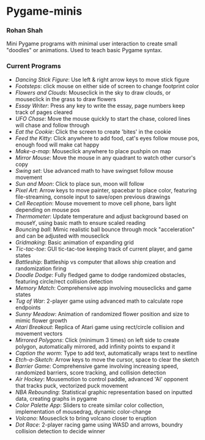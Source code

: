 # Pygame-minis
### Rohan Shah


Mini Pygame programs with minimal user interaction to create small "doodles" or animations. Used to teach basic Pygame syntax.

### Current Programs
- _Dancing Stick Figure_: Use left & right arrow keys to move stick figure
- _Footsteps_: click mouse on either side of screen to change footprint color
- _Flowers and Clouds_: Mouseclick in the sky to draw clouds, or mouseclick in the grass to draw flowers  
- _Essay Writer_: Press any key to write the essay, page numbers keep track of pages cleared
- _UFO Chase_: Move the mouse quickly to start the chase, colored lines will chase and follow through
- _Eat the Cookie_: Click the screen to create 'bites' in the cookie
- _Feed the Kitty_: Click anywhere to add food, cat's eyes follow mouse pos, enough food will make cat happy
- _Make-a-map_: Mouseclick anywhere to place pushpin on map
- _Mirror Mouse_: Move the mouse in any quadrant to watch other cursor's copy
- _Swing set_: Use advanced math to have swingset follow mouse movement
- _Sun and Moon_: Click to place sun, moon will follow
- _Pixel Art_: Arrow keys to move painter, spacebar to place color, featuring file-streaming, console input to save/open previous drawings
- _Cell Reception_: Mouse movement to move cell phone, bars light depending on mouse pos
- _Thermometer_: Update temperature and adjust background based on mouseY, using basic math to ensure scaled reading
- _Bouncing ball_: Mimic realistic ball bounce through mock "acceleration" and can be adjusted with mouseclick
- _Gridmaking_: Basic animation of expanding grid
- _Tic-tac-toe_: GUI tic-tac-toe keeping track of current player, and game states
- _Battleship_: Battleship vs computer that allows ship creation and randomization firing
- _Doodle Dodge_: Fully fledged game to dodge randomized obstacles, featuring circle/rect collision detection
- _Memory Match_: Comprehensive app involving mouseclicks and game states
- _Tug of War_: 2-player game using advanced math to calculate rope endpoints
- _Sunny Meadow_: Animation of randomized flower position and size to mimic flower growth
- _Atari Breakout_: Replica of Atari game using rect/circle collision and movement vectors
- _Mirrored Polygons_: Click (minimum 3 times) on left side to create polygon, automatically mirrored, add infinity points to expand it
- _Caption the worm_: Type to add text, automatically wraps text to nextline
- _Etch-a-Sketch_: Arrow keys to move the cursor, space to clear the sketch
- _Barrier Game_: Comprehensive game involving increasing speed, randomized barriers, score tracking, and collision detection
- _Air Hockey_: Mousemotion to control paddle, advanced 'AI' opponent that tracks puck, vectorized puck movement
- _NBA Rebounding_: Statistical graphic representation based on inputted data, creating graphs in pygame
- _Color Palette App_: Sliders to create similar color collection, implementation of mousedrag, dynamic color-change
- _Volcano_: Mouseclick to bring volcano closer to eruption
- _Dot Race_: 2-player racing game using WASD and arrows, boundry collision detection to decide winner
